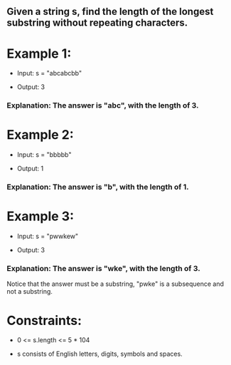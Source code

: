 ## Given a string s, find the length of the longest substring without repeating characters.


# Example 1:

- Input: s = "abcabcbb"

- Output: 3

### Explanation: The answer is "abc", with the length of 3.


# Example 2:

- Input: s = "bbbbb"

- Output: 1

### Explanation: The answer is "b", with the length of 1.


# Example 3:

- Input: s = "pwwkew"

- Output: 3

### Explanation: The answer is "wke", with the length of 3.
Notice that the answer must be a substring, "pwke" is a subsequence and not a substring.


# Constraints:

- 0 <= s.length <= 5 * 104

- s consists of English letters, digits, symbols and spaces.